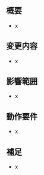 <!-- あくまでテンプレートなので必ずしもすべての項目を埋めなくてよい -->

## 概要

<!-- 変更の目的 もしくは 関連する Issue 番号 -->
- x

## 変更内容

<!-- ビューの変更がある場合はスクショによる比較などがあるとわかりやすい -->
- x

## 影響範囲

<!-- この関数を変更したのでこの機能にも影響がある、など -->
- x

## 動作要件

<!-- 動作に必要な 環境変数 / 依存関係 / DBの更新 など -->
- x

## 補足

- x
